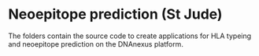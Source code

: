 # Neoepitope prediction (St Jude)


The folders contain the source code to create applications for HLA typeing and neoepitope prediction on the DNAnexus platform.

